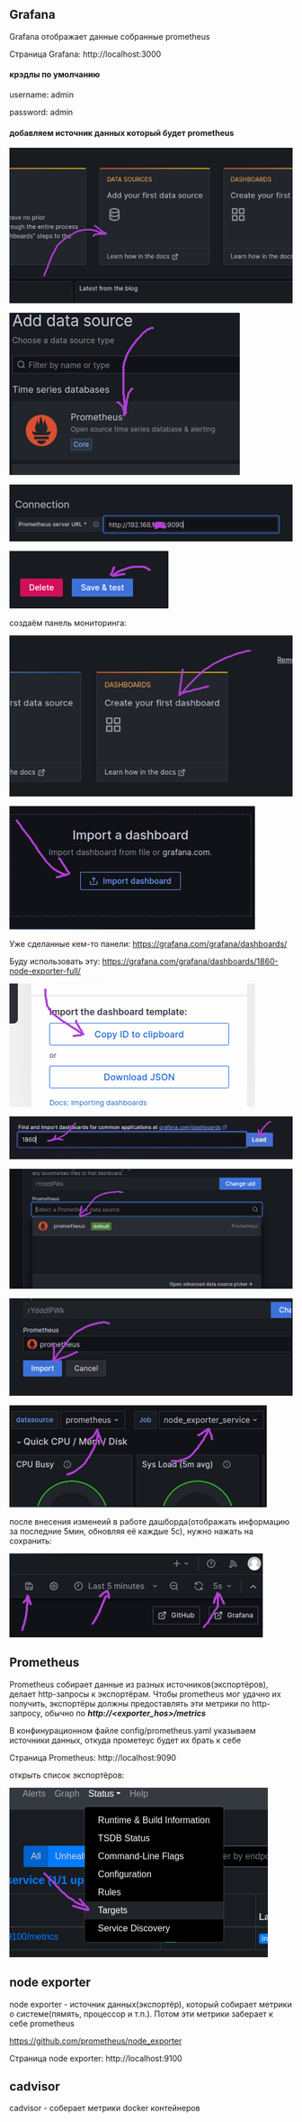 ## Grafana

Grafana отображает данные собранные prometheus

Страница Grafana: http://localhost:3000

#### крэдлы по умолчанию

username: admin

password: admin

#### добавляем источник данных который будет prometheus

![img.png](.img/img.png)

![img_1.png](.img/img_1.png)

![img_2.png](.img/img_2.png)

![img_3.png](.img/img_3.png)

создаём панель мониторинга:

![img_4.png](.img/img_4.png)

![img_6.png](.img/img_6.png)

Уже сделанные кем-то панели: https://grafana.com/grafana/dashboards/

Буду использовать эту: https://grafana.com/grafana/dashboards/1860-node-exporter-full/

![img_5.png](.img/img_5.png)

![img_7.png](.img/img_7.png)

![img_9.png](.img/img_9.png)

![img_8.png](.img/img_8.png)

![img_10.png](.img/img_10.png)

после внесения изменеий в работе дашборда(отображать информацию за последние 5мин, обновляя её каждые 5с),
нужно нажать на сохранить:

![img_11.png](.img/img_11.png)

## Prometheus

Prometheus собирает данные из разных источников(экспортёров), делает http-запросы к экспортёрам.
Чтобы prometheus мог удачно их получить, экспортёры должны предоставлять эти метрики по http-запросу,
обычно по ***http://<exporter_hos>/metrics***

В конфинурационном файле config/prometheus.yaml указываем источники данных, откуда прометеус будет их брать к себе 

Страница Prometheus: http://localhost:9090

открыть список экспортёров:

![img.png](.img/img12.png)

## node exporter

node exporter - источник данных(экспортёр), который собирает метрики о системе(пямять, процессор и т.п.).
Потом эти метрики заберает к себе prometheus

https://github.com/prometheus/node_exporter

Страница node exporter: http://localhost:9100

## cadvisor

cadvisor - соберает метрики docker контейнеров

